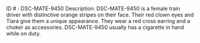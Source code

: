 ID # : DSC-MATE-9450
Description: DSC-MATE-9450 is a female train driver with distinctive orange stripes on their face. Their red clown eyes and Tiara give them a unique appearance. They wear a red cross earring and a choker as accessories. DSC-MATE-9450 usually has a cigarette in hand while on duty.